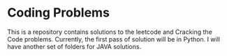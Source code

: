 # Coding Problems
This is a repository contains solutions to the leetcode and Cracking the Code problems. Currently, the first pass of solution will be in Python. I will have another set of folders for JAVA solutions.
